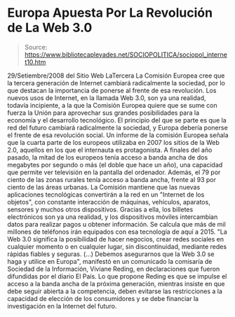 # Europa Apuesta Por La Revolución de La Web 3.0

> Source: https://www.bibliotecapleyades.net/SOCIOPOLITICA/sociopol_internet10.htm

29/Setiembre/2008
del Sitio Web
LaTercera
La Comisión Europea cree que la tercera generación de Internet cambiará
radicalmente la sociedad, por lo que destacan la importancia de ponerse al
frente de esa revolución.
Los nuevos usos de Internet, en la llamada Web 3.0, son ya una realidad,
todavía incipiente, a la que la Comisión Europea quiere que se sume con
fuerza la Unión para aprovechar sus grandes posibilidades para la economía y
el desarrollo tecnológico.
El principio del que se parte es que la red del futuro cambiará radicalmente
la sociedad, y Europa debería ponerse el frente de esa revolución social.
Un informe de la comisión Europea señala que la cuarta parte de los europeos
utilizaba en 2007 los sitios de la Web 2.0, aquellos en los que el
internauta es protagonista.
A finales del año pasado, la mitad de los europeos tenía acceso a banda
ancha de dos megabytes por segundo o más (el doble que hace un año), una
capacidad que permite ver televisión en la pantalla del ordenador. Además,
el 79 por ciento de las zonas rurales tenía acceso a banda ancha, frente al
93 por ciento de las áreas urbanas.
La Comisión mantiene que las nuevas aplicaciones tecnológicas convertirán a
la red en un "Internet de los objetos", con constante interacción de
máquinas, vehículos, aparatos, sensores y muchos otros dispositivos. Gracias
a ella, los billetes electrónicos son ya una realidad, y los dispositivos
móviles intercambian datos para realizar pagos u obtener información.
Se
calcula que más de mil millones de teléfonos irán equipados con esa
tecnología de aquí a 2015.
"La Web 3.0 significa la posibilidad de hacer negocios, crear redes sociales
en cualquier momento o en cualquier lugar, sin discontinuidad, mediante
redes rápidas fiables y seguras. (...)
Debemos asegurarnos que la Web 3.0 se
haga y utilice en Europa", manifestó en un comunicado la comisaría de
Sociedad de la Información, Viviane Reding, en declaraciones que fueron
difundidas por el diario El País.
Lo que propone Reding es que se impulse el acceso a la banda ancha de la
próxima generación, mientras insiste en que debe seguir abierta a la
competencia, deben evitarse las restricciones a la capacidad de elección de
los consumidores y se debe financiar la investigación en la Internet del
futuro.
